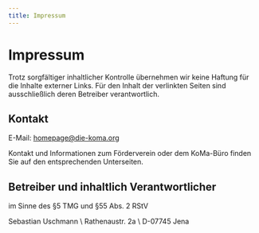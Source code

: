 ```yaml
---
title: Impressum
---
```


# Impressum

Trotz sorgfältiger inhaltlicher Kontrolle übernehmen wir keine Haftung für die Inhalte externer Links. Für den Inhalt der verlinkten Seiten sind ausschließlich deren Betreiber verantwortlich.

## Kontakt

E-Mail: <homepage@die-koma.org>

Kontakt und Informationen zum Förderverein oder dem KoMa-Büro finden Sie auf den entsprechenden Unterseiten.

## Betreiber und inhaltlich Verantwortlicher

im Sinne des §5 TMG und §55 Abs. 2 RStV

Sebastian Uschmann \\
Rathenaustr. 2a \\
D-07745 Jena
